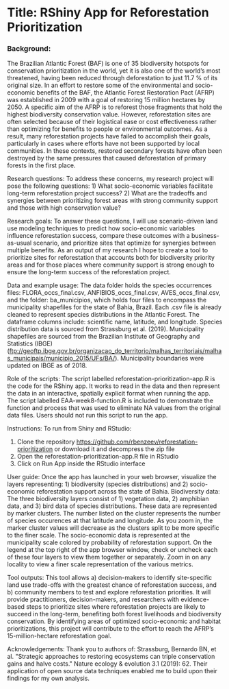 # Title: RShiny App for Reforestation Prioritization

### Background: 
The Brazilian Atlantic Forest (BAF) is one of 35 biodiversity hotspots for conservation prioritization in the world, yet it is also one of the world’s most threatened, having been reduced through deforestation to just 11.7 % of its original size. In an effort to restore some of the environmental and socio-economic benefits of the BAF, the Atlantic Forest Restoration Pact (AFRP) was established in 2009 with a goal of restoring 15 million hectares by 2050. A specific aim of the AFRP is to reforest those fragments that hold the highest biodiversity conservation value. However, reforestation sites are often selected because of their logistical ease or cost effectiveness rather than optimizing for benefits to people or environmental outcomes. As a result, many reforestation projects have failed to accomplish their goals, particularly in cases where efforts have not been supported by local communities. In these contexts, restored secondary forests have often been destroyed by the same pressures that caused deforestation of primary forests in the first place.

Research questions: 
To address these concerns, my research project will pose the following questions: 1) What socio-economic variables facilitate long-term reforestation project success? 2) What are the tradeoffs and synergies between prioritizing forest areas with strong community support and those with high conservation value? 

Research goals: 
To answer these questions, I will use scenario-driven land use modeling techniques to predict how socio-economic variables influence reforestation success, compare these outcomes with a business-as-usual scenario, and prioritize sites that optimize for synergies between multiple benefits. As an output of my research I hope to create a tool to prioritize sites for reforestation that accounts both for biodiversity priority areas and for those places where community support is strong enough to ensure the long-term success of the reforestation project. 

Data and example usage: 
The data folder holds the species occurrences files: FLORA_occs_final.csv, ANFIBIOS_occs_final.csv, AVES_occs_final.csv, and the folder: ba_municipios, which holds four files to encompass the municipality shapefiles for the state of Bahia, Brazil. Each .csv file is already cleaned to represent species distributions in the Atlantic Forest. The dataframe columns include: scientific name, latitude, and longitude. Species distribution data is sourced from Strassburg et al. (2019). Municipality shapefiles are sourced from the Brazilian Institute of Geography and Statistics (IBGE) (ftp://geoftp.ibge.gov.br/organizacao_do_territorio/malhas_territoriais/malhas_municipais/municipio_2015/UFs/BA/). Municipality boundaries were updated on IBGE as of 2018. 

Role of the scripts: 
The script labelled reforestation-prioritization-app.R is the code for the RShiny app. It works to read in the data and then represent the data in an interactive, spatially explicit format when running the app. 
The script labelled EAA-week8-function.R is included to demonstrate the function and process that was used to eliminate NA values from the original data files. Users should not run this script to run the app. 

Instructions: 
To run from Shiny and RStudio:
1. Clone the repository https://github.com/rbenzeev/reforestation-prioritization or download it and decompress the zip file
2. Open the reforestation-prioritization-app.R file in RStudio
3. Click on Run App inside the RStudio interface

User guide: 
Once the app has launched in your web browser, visualize the layers representing: 1) biodiversity (species distributions) and 2) socio-economic reforestation support across the state of Bahia. 
Biodiversity data: The three biodiversity layers consist of 1) vegetation data, 2) amphibian data, and 3) bird data of species distributions. These data are represented by marker clusters. The number listed on the cluster represents the number of species occurences at that latitude and longitude. As you zoom in, the marker cluster values will decrease as the clusters split to be more specific to the finer scale. The socio-economic data is represented at the municipality scale colored by probability of reforestation support. On the legend at the top right of the app browser window, check or uncheck each of these four layers to view them together or separately. Zoom in on any locality to view a finer scale representation of the various metrics. 

Tool outputs:
This tool allows a) decision-makers to identify site-specific land use trade-offs with the greatest chance of reforestation success, and b) community members to test and explore reforestation priorities. It will provide practitioners, decision-makers, and researchers with evidence-based steps to prioritize sites where reforestation projects are likely to succeed in the long-term, benefiting both forest livelihoods and biodiversity conservation. By identifying areas of optimized socio-economic and habitat prioritizations, this project will contribute to the effort to reach the AFRP’s 15-million-hectare reforestation goal.

Acknowledgements: 
Thank you to authors of: Strassburg, Bernardo BN, et al. "Strategic approaches to restoring ecosystems can triple conservation gains and halve costs." Nature ecology & evolution 3.1 (2019): 62. Their application of open source data techniques enabled me to build upon their findings for my own analysis. 

